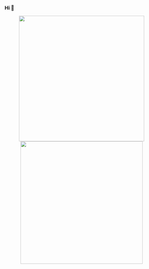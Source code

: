 ### Hi 👋

<p align="center">
<img src="https://github-readme-stats.vercel.app/api?username=addy1997&theme=radical&show_icons=true" width="410"/>
<img src="https://github-readme-stats.vercel.app/api/top-langs/?username=addy1997&layout=compact&theme=radical" width="400" />
</p>

